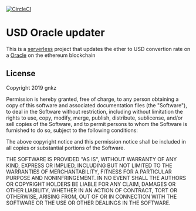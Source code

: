 [![CircleCI](https://circleci.com/gh/gnkz/usd-oracle-updater.svg?style=svg&circle-token=e5984966e4274364591a30fcd664e927886be7da)](https://circleci.com/gh/gnkz/usd-oracle-updater)

# USD Oracle updater

This is a [serverless](https://serverless.com/) project that
updates the ether to USD convertion rate on a [Oracle](https://github.com/gnkz/usd-oracle)
on the ethereum blockchain

## License

Copyright 2019 gnkz

Permission is hereby granted, free of charge, to any person obtaining a copy of this software and associated documentation files (the "Software"), to deal in the Software without restriction, including without limitation the rights to use, copy, modify, merge, publish, distribute, sublicense, and/or sell copies of the Software, and to permit persons to whom the Software is furnished to do so, subject to the following conditions:

The above copyright notice and this permission notice shall be included in all copies or substantial portions of the Software.

THE SOFTWARE IS PROVIDED "AS IS", WITHOUT WARRANTY OF ANY KIND, EXPRESS OR IMPLIED, INCLUDING BUT NOT LIMITED TO THE WARRANTIES OF MERCHANTABILITY, FITNESS FOR A PARTICULAR PURPOSE AND NONINFRINGEMENT. IN NO EVENT SHALL THE AUTHORS OR COPYRIGHT HOLDERS BE LIABLE FOR ANY CLAIM, DAMAGES OR OTHER LIABILITY, WHETHER IN AN ACTION OF CONTRACT, TORT OR OTHERWISE, ARISING FROM, OUT OF OR IN CONNECTION WITH THE SOFTWARE OR THE USE OR OTHER DEALINGS IN THE SOFTWARE.
